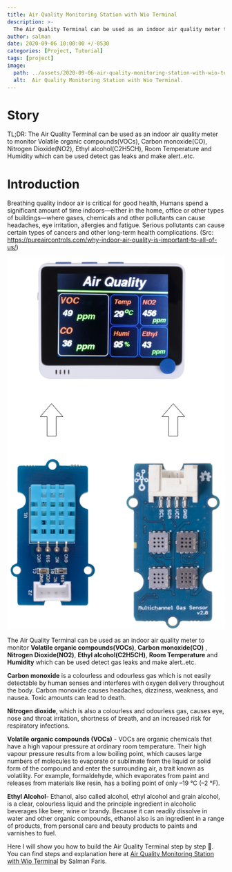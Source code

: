 ```yaml
---
title: Air Quality Monitoring Station with Wio Terminal
description: >-
  The Air Quality Terminal can be used as an indoor air quality meter to monitor VOCs, CO, NO2, C2H5CH, Temp and Humidity.
author: salman
date: 2020-09-06 10:00:00 +/-0530
categories: [Project, Tutorial]
tags: [project]
image:
  path: ../assets/2020-09-06-air-quality-monitoring-station-with-wio-terminal/heroShot.jpg
  alt:  Air Quality Monitoring Station with Wio Terminal.
---
```


# Story

TL;DR: The Air Quality Terminal can be used as an indoor air quality meter to monitor Volatile organic compounds(VOCs), Carbon monoxide(CO), Nitrogen Dioxide(NO2), Ethyl alcohol(C2H5CH), Room Temperature and Humidity which can be used detect gas leaks and make alert..etc.

# Introduction

Breathing quality indoor air is critical for good health, Humans spend a significant amount of time indoors—either in the home, office or other types of buildings—where gases, chemicals and other pollutants can cause headaches, eye irritation, allergies and fatigue. Serious pollutants can cause certain types of cancers and other long-term health complications. (Src: https://pureaircontrols.com/why-indoor-air-quality-is-important-to-all-of-us/)

![Architecture](../assets/2020-09-06-air-quality-monitoring-station-with-wio-terminal/Flow.png)


The Air Quality Terminal can be used as an indoor air quality meter to monitor **Volatile organic compounds(VOCs)**, **Carbon monoxide(CO)** , **Nitrogen Dioxide(NO2)**, **Ethyl alcohol(C2H5CH)**, **Room Temperature** and **Humidity** which can be used detect gas leaks and make alert..etc.

**Carbon monoxide** is a colourless and odourless gas which is not easily detectable by human senses and interferes with oxygen delivery throughout the body. Carbon monoxide causes headaches, dizziness, weakness, and nausea. Toxic amounts can lead to death.

**Nitrogen dioxide**, which is also a colourless and odourless gas, causes eye, nose and throat irritation, shortness of breath, and an increased risk for respiratory infections.

**Volatile organic compounds (VOCs)** - VOCs are organic chemicals that have a high vapour pressure at ordinary room temperature. Their high vapour pressure results from a low boiling point, which causes large numbers of molecules to evaporate or sublimate from the liquid or solid form of the compound and enter the surrounding air, a trait known as volatility. For example, formaldehyde, which evaporates from paint and releases from materials like resin, has a boiling point of only –19 °C (–2 °F).

**Ethyl Alcohol**- Ethanol, also called alcohol, ethyl alcohol and grain alcohol, is a clear, colourless liquid and the principle ingredient in alcoholic beverages like beer, wine or brandy. Because it can readily dissolve in water and other organic compounds, ethanol also is an ingredient in a range of products, from personal care and beauty products to paints and varnishes to fuel.

Here I will show you how to build the Air Quality Terminal step by step 🙂. You can find steps and explanation here at [Air Quality Monitoring Station with Wio Terminal](https://www.hackster.io/Salmanfarisvp/air-quality-monitoring-station-with-wio-terminal-6ef85f) by Salman Faris.




